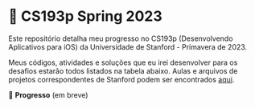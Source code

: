 # 🎒 CS193p Spring 2023
Este repositório detalha meu progresso no CS193p (Desenvolvendo Aplicativos para iOS) da Universidade de Stanford - Primavera de 2023.

Meus códigos, atividades e soluções que eu irei desenvolver para os desafios estarão todos listados na tabela abaixo. Aulas e arquivos de projetos correspondentes de Stanford podem ser encontrados [aqui](https://cs193p.sites.stanford.edu/2023).

🚧 **Progresso**
(em breve)
